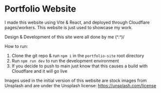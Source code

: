# Portfolio Website #

I made this website using Vite & React, and deployed through Cloudflare pages/workers.
This website is just used to showcase my work.

Design & Development of this site were all done by me (^.^)/

How to run:
1. Clone the git repo & run `npm i` in the `portfolio-site` root directory
2. Run `npm run dev` to run the development environment
3. If you decide to push to main just know that this causes a build with Cloudflare and it will go live

Images used in the initial version of this website are stock images from Unsplash and are under the Unsplash license: https://unsplash.com/license